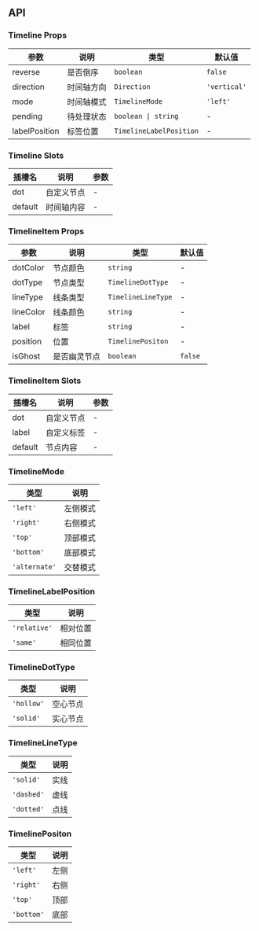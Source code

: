 ## API

### Timeline Props

| 参数          | 说明       | 类型                    | 默认值       |
| ------------- | ---------- | ----------------------- | ------------ |
| reverse       | 是否倒序   | `boolean`               | `false`      |
| direction     | 时间轴方向 | `Direction`             | `'vertical'` |
| mode          | 时间轴模式 | `TimelineMode`          | `'left'`     |
| pending       | 待处理状态 | `boolean \| string`     | -            |
| labelPosition | 标签位置   | `TimelineLabelPosition` | -            |

### Timeline Slots

| 插槽名  | 说明       | 参数 |
| ------- | ---------- | ---- |
| dot     | 自定义节点 | -    |
| default | 时间轴内容 | -    |

### TimelineItem Props

| 参数      | 说明         | 类型               | 默认值  |
| --------- | ------------ | ------------------ | ------- |
| dotColor  | 节点颜色     | `string`           | -       |
| dotType   | 节点类型     | `TimelineDotType`  | -       |
| lineType  | 线条类型     | `TimelineLineType` | -       |
| lineColor | 线条颜色     | `string`           | -       |
| label     | 标签         | `string`           | -       |
| position  | 位置         | `TimelinePositon`  | -       |
| isGhost   | 是否幽灵节点 | `boolean`          | `false` |

### TimelineItem Slots

| 插槽名  | 说明       | 参数 |
| ------- | ---------- | ---- |
| dot     | 自定义节点 | -    |
| label   | 自定义标签 | -    |
| default | 节点内容   | -    |

### TimelineMode

| 类型          | 说明     |
| ------------- | -------- |
| `'left'`      | 左侧模式 |
| `'right'`     | 右侧模式 |
| `'top'`       | 顶部模式 |
| `'bottom'`    | 底部模式 |
| `'alternate'` | 交替模式 |

### TimelineLabelPosition

| 类型         | 说明     |
| ------------ | -------- |
| `'relative'` | 相对位置 |
| `'same'`     | 相同位置 |

### TimelineDotType

| 类型       | 说明     |
| ---------- | -------- |
| `'hollow'` | 空心节点 |
| `'solid'`  | 实心节点 |

### TimelineLineType

| 类型       | 说明 |
| ---------- | ---- |
| `'solid'`  | 实线 |
| `'dashed'` | 虚线 |
| `'dotted'` | 点线 |

### TimelinePositon

| 类型       | 说明 |
| ---------- | ---- |
| `'left'`   | 左侧 |
| `'right'`  | 右侧 |
| `'top'`    | 顶部 |
| `'bottom'` | 底部 |
